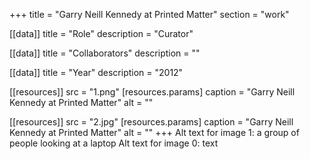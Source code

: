 +++
title = "Garry Neill Kennedy at Printed Matter"
section = "work"

[[data]]
title = "Role"
description = "Curator"

[[data]]
title = "Collaborators"
description = ""

[[data]]
title = "Year"
description = "2012"

[[resources]]
src = "1.png"
[resources.params]
caption = "Garry Neill Kennedy at Printed Matter"
alt = ""

[[resources]]
src = "2.jpg"
[resources.params]
caption = "Garry Neill Kennedy at Printed Matter"
alt = ""
+++
Alt text for image 1: a group of people looking at a laptop
Alt text for image 0: text
